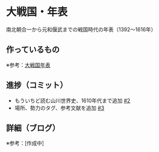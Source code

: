 # 大戦国・年表

南北朝合一から元和偃武までの戦国時代の年表（1392〜1616年）

## 作っているもの

※参考：[大戦国年表](https://dai-sengoku-nenpyo.vercel.app/)

## 進捗（コミット）

- もういちど読む山川世界史、1610年代まで追加 [#2](https://github.com/ryo-i/dai-sengoku-nenpyo/issues/2)
- 場所、勢力のタグ、参考文献を追加 [#3](https://github.com/ryo-i/dai-sengoku-nenpyo/issues/3)

## 詳細（ブログ）

※参考：[作成中]
